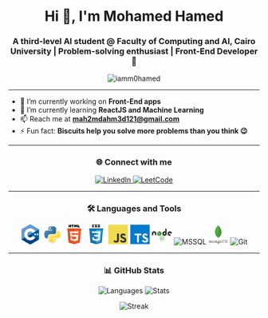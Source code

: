 <h1 align="center">Hi 👋, I'm Mohamed Hamed</h1>
<h3 align="center">A third-level AI student @ Faculty of Computing and AI, Cairo University | Problem-solving enthusiast | Front-End Developer 🚀</h3>

<p align="center">
  <img src="https://komarev.com/ghpvc/?username=iamm0hamed&label=Profile%20views&color=0e75b6&style=flat" alt="iamm0hamed" />
</p>

---

- 🔭 I’m currently working on **Front-End apps**  
- 🌱 I’m currently learning **ReactJS and Machine Learning**  
- 📫 Reach me at **mah2mdahm3d121@gmail.com**  
- ⚡ Fun fact: **Biscuits help you solve more problems than you think 😉**

---

<h3 align="center">🌐 Connect with me</h3>
<p align="center">
  <a href="https://www.linkedin.com/in/abu-hamed/" target="_blank">
    <img src="https://raw.githubusercontent.com/rahuldkjain/github-profile-readme-generator/master/src/images/icons/Social/linked-in-alt.svg" alt="LinkedIn" height="40"/>
  </a>
  <a href="https://www.leetcode.com/abuhamed" target="_blank">
    <img src="https://raw.githubusercontent.com/rahuldkjain/github-profile-readme-generator/master/src/images/icons/Social/leet-code.svg" alt="LeetCode" height="40"/>
  </a>
</p>

---

<h3 align="center">🛠 Languages and Tools</h3>
<p align="center">
  <img src="https://raw.githubusercontent.com/devicons/devicon/master/icons/cplusplus/cplusplus-original.svg" alt="C++" width="40" height="40"/> 
  <img src="https://raw.githubusercontent.com/devicons/devicon/master/icons/python/python-original.svg" alt="Python" width="40" height="40"/> 
  <img src="https://raw.githubusercontent.com/devicons/devicon/master/icons/html5/html5-original-wordmark.svg" alt="HTML5" width="40" height="40"/> 
  <img src="https://raw.githubusercontent.com/devicons/devicon/master/icons/css3/css3-original-wordmark.svg" alt="CSS3" width="40" height="40"/> 
  <img src="https://raw.githubusercontent.com/devicons/devicon/master/icons/javascript/javascript-original.svg" alt="JavaScript" width="40" height="40"/> 
  <img src="https://raw.githubusercontent.com/devicons/devicon/master/icons/typescript/typescript-original.svg" alt="TypeScript" width="40" height="40"/> 
  <img src="https://raw.githubusercontent.com/devicons/devicon/master/icons/nodejs/nodejs-original-wordmark.svg" alt="NodeJS" width="40" height="40"/> 
  <img src="https://www.svgrepo.com/show/303229/microsoft-sql-server-logo.svg" alt="MSSQL" width="40" height="40"/> 
  <img src="https://raw.githubusercontent.com/devicons/devicon/master/icons/mongodb/mongodb-original-wordmark.svg" alt="MongoDB" width="40" height="40"/> 
  <img src="https://www.vectorlogo.zone/logos/git-scm/git-scm-icon.svg" alt="Git" width="40" height="40"/> 
</p>

---

<h3 align="center">📊 GitHub Stats</h3>
<p align="center">
  <img src="https://github-readme-stats.vercel.app/api/top-langs?username=iamm0hamed&show_icons=true&locale=en&layout=compact&theme=onedark" alt="Languages" height="150"/>
  <img src="https://github-readme-stats.vercel.app/api?username=iamm0hamed&show_icons=true&locale=en&theme=onedark" alt="Stats" height="150"/>
</p>
<p align="center">
  <img src="https://streak-stats.demolab.com?user=iamm0hamed&theme=onedark" alt="Streak" height="150"/>
</p>
